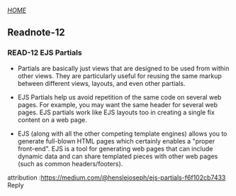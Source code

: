 [*HOME*](https://nassir1976.github.io/reading-notes/)

## Readnote-12

### READ-12 EJS Partials
- Partials are basically just views that are designed to be used from within other views. They are particularly useful for reusing the same markup between different views, layouts, and even other partials.

- EJS Partials help us avoid repetition of the same code on several web pages. For example, you may want the same header for several web pages. EJS partials work like EJS layouts too in creating a single fix content on a web page.

- EJS (along with all the other competing template engines) allows you to generate full-blown HTML pages which certainly enables a "proper front-end". EJS is a tool for generating web pages that can include dynamic data and can share templated pieces with other web pages (such as common headers/footers).

attribution :https://medium.com/@henslejoseph/ejs-partials-f6f102cb7433
 Reply